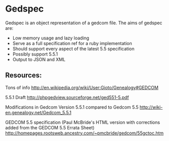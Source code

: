 # Gedspec

Gedspec is an object representation of a gedcom file.  The aims of gedspec are:

  - Low memory usage and lazy loading
  - Serve as a full specification ref for a ruby implementation
  - Should support every aspect of the latest 5.5 specification
  - Possibly support 5.5.1
  - Output to JSON and XML
  
## Resources:
  
  Tons of info
  http://en.wikipedia.org/wiki/User:Gioto/Genealogy#GEDCOM
  
  5.5.1 Draft
  http://phpgedview.sourceforge.net/ged551-5.pdf
  
  Modifications in Gedcom Version 5.5.1 compared to Gedcom 5.5
  http://wiki-en.genealogy.net/Gedcom_5.5.1
  
  GEDCOM 5.5 specification (Paul McBride's HTML version with corrections added from the GEDCOM 5.5 Errata Sheet)
  http://homepages.rootsweb.ancestry.com/~pmcbride/gedcom/55gctoc.htm
  
  
